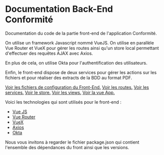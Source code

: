 # Documentation Back-End Conformité

Documentation du code de la partie front-end de l'application Conformité.

On utilise un framework Javascript nommé VueJS. On utilise en parallèle Vue Router et VueX pour gérer les routes ainsi qu'un store local permettant d'effectuer des requêtes AJAX avec Axios.

En plus de cela, on utilise Okta pour l'authentification des utilisateurs.

Enfin, le front-end dispose de deux services pour gérer les actions sur les fichiers et pour réaliser des extracts de la BDD au format PDF.

[Voir les fichiers de configuration du Front-End.](./Configs.md)
[Voir les routes.](./Router.md)
[Voir les services.](./Services.md)
[Voir le store.](./Store.md)
[Voir les views.](./Views.md)
[Voir la vue App.](./App.md)

Voici les technologies qui sont utilisés pour le front-end :

- [Vue JS](https://vuejs.org)
- [Vue Router](https://router.vuejs.org)
- [VueX](https://vuex.vuejs.org)
- [Axios](https://axios-http.com/)
- [Okta](https://www.okta.com)

Nous vous invitons à regarder le fichier package.json qui contient l'ensemble des dépendances du front ainsi que les versions.